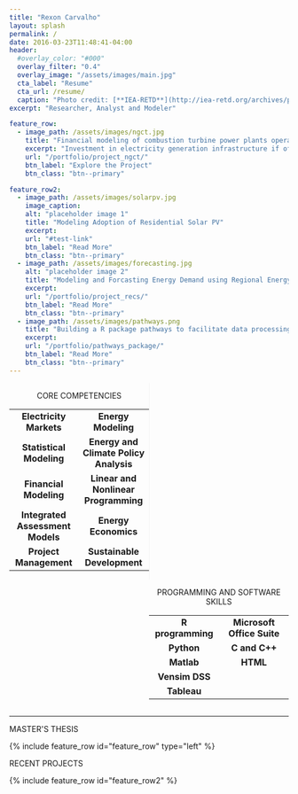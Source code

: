 ```yaml
---
title: "Rexon Carvalho"
layout: splash
permalink: /
date: 2016-03-23T11:48:41-04:00
header:
  #overlay_color: "#000"
  overlay_filter: "0.4"
  overlay_image: "/assets/images/main.jpg"
  cta_label: "Resume"
  cta_url: /resume/
  caption: "Photo credit: [**IEA-RETD**](http://iea-retd.org/archives/publications/res-e-markets)"
excerpt: "Researcher, Analyst and Modeler"

feature_row:
  - image_path: /assets/images/ngct.jpg
    title: "Financial modeling of combustion turbine power plants operating in US power markets"
    excerpt: "Investment in electricity generation infrastructure if often thought to be as long lived and risky. Which is true in some cases. However our hypothesis is that unlike other generation infrastructure, investment in natural gas combustion turbine power plants is less risker and can be recovered sooner. To test our hypothesis we model the energy, capacity and ancillary service markets operated by different RTOs to estimate the revenue generated by NGCT plant and the payback period and discuss its implications on capacity expansion planning of NGCT"
    url: "/portfolio/project_ngct/"
    btn_label: "Explore the Project"
    btn_class: "btn--primary"

feature_row2:
  - image_path: /assets/images/solarpv.jpg
    image_caption:
    alt: "placeholder image 1"
    title: "Modeling Adoption of Residential Solar PV"
    excerpt:
    url: "#test-link"
    btn_label: "Read More"
    btn_class: "btn--primary"
  - image_path: /assets/images/forecasting.jpg
    alt: "placeholder image 2"
    title: "Modeling and Forcasting Energy Demand using Regional Energy Consumption Survey Data "
    excerpt:
    url: "/portfolio/project_recs/"
    btn_label: "Read More"
    btn_class: "btn--primary"
  - image_path: /assets/images/pathways.png
    title: "Building a R package pathways to facilitate data processing for Climate Watch Pathways"
    excerpt:
    url: "/portfolio/pathways_package/"
    btn_label: "Read More"
    btn_class: "btn--primary"
---
```



<div>
<div style="width:50%;float:left;border-right-style:solid;border-right-width:1px;border-color:#F3F3F3;">
<p align="center">CORE COMPETENCIES<br>
<table align="center">
<tr align="center">
<td style="border: none;"><strong>Electricity Markets</strong> </td>
<td style="border: none;"><strong>Energy Modeling</strong> </td>
</tr>
<tr align="center">
<td style="border: none;"><strong>Statistical Modeling</strong></td>
<td style="border: none;"><strong> Energy and Climate Policy Analysis</strong> </td>
</tr>
<tr align="center">
<td style="border: none;"><strong>Financial Modeling</strong></td>
<td style="border: none;"><strong>Linear and Nonlinear Programming</strong></td>
</tr>
<tr align="center">
<td style="border: none;"><strong>Integrated Assessment Models</strong></td>
<td style="border: none;"><strong> Energy Economics</strong></td>
</tr>
<tr align="center">
<td style="border: none;"> <strong>Project Management</strong> </td>
<td style="border: none;"><strong>Sustainable Development</strong> </td>
</tr>
</table></p>
</div>

<div style="width:50%;float:right;">
<p align="center">PROGRAMMING AND SOFTWARE SKILLS<br>
<table align="center" style="border: none;">
<tr align="center">
<td style="border: none;"><strong>R programming</strong></td>
<td style="border: none;"><strong>Microsoft Office Suite</strong></td>
</tr>
<tr align="center">
<td style="border: none;"><strong>Python</strong></td>
<td style="border: none;"><strong>C and C++</strong></td>
</tr>
<tr align="center">
<td style="border: none;"><strong>Matlab</strong></td>
<td style="border: none;"><strong>HTML</strong></td>
</tr>
<tr align="center">
<td style="border: none;"><strong>Vensim DSS</strong></td>
</tr>
<tr align="center">
<td style="border: none;"><strong>Tableau</strong></td>
</tr>
</table></p>
</div>
<div style="clear:both;"></div>
</div>


<hr>
<div>
<p>MASTER'S THESIS</p>
{% include feature_row id="feature_row" type="left" %}
</div>

<div>
<p>RECENT PROJECTS</p>
{% include feature_row id="feature_row2" %}
</div>
